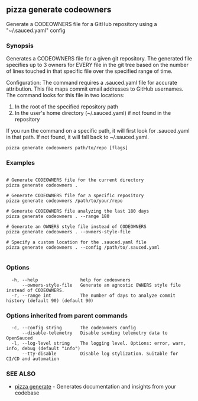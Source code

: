 ## pizza generate codeowners

Generate a CODEOWNERS file for a GitHub repository using a "~/.sauced.yaml" config

### Synopsis

Generates a CODEOWNERS file for a given git repository. The generated file specifies up to 3 owners for EVERY file in the git tree based on the number of lines touched in that specific file over the specified range of time.

Configuration:
The command requires a .sauced.yaml file for accurate attribution. This file maps 
commit email addresses to GitHub usernames. The command looks for this file in two locations:

1. In the root of the specified repository path
2. In the user's home directory (~/.sauced.yaml) if not found in the repository

If you run the command on a specific path, it will first look for .sauced.yaml in that 
path. If not found, it will fall back to ~/.sauced.yaml.

```
pizza generate codeowners path/to/repo [flags]
```

### Examples

```

# Generate CODEOWNERS file for the current directory
pizza generate codeowners .

# Generate CODEOWNERS file for a specific repository
pizza generate codeowners /path/to/your/repo

# Generate CODEOWNERS file analyzing the last 180 days
pizza generate codeowners . --range 180

# Generate an OWNERS style file instead of CODEOWNERS
pizza generate codeowners . --owners-style-file

# Specify a custom location for the .sauced.yaml file
pizza generate codeowners . --config /path/to/.sauced.yaml
		
```

### Options

```
  -h, --help                help for codeowners
      --owners-style-file   Generate an agnostic OWNERS style file instead of CODEOWNERS.
  -r, --range int           The number of days to analyze commit history (default 90) (default 90)
```

### Options inherited from parent commands

```
  -c, --config string       The codeowners config
      --disable-telemetry   Disable sending telemetry data to OpenSauced
  -l, --log-level string    The logging level. Options: error, warn, info, debug (default "info")
      --tty-disable         Disable log stylization. Suitable for CI/CD and automation
```

### SEE ALSO

* [pizza generate](pizza_generate.md)	 - Generates documentation and insights from your codebase

